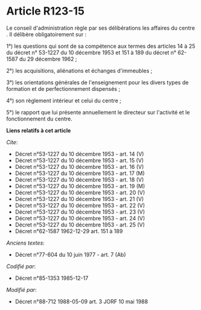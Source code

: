 # Article R123-15

Le conseil d'administration règle par ses délibérations les affaires du centre   . Il délibère obligatoirement sur : 

1°) les questions qui sont de sa compétence aux termes des articles 14 à 25 du décret n° 53-1227 du 10 décembre 1953 et 151 à
189 du décret n° 62-1587 du 29 décembre 1962 ; 

2°) les acquisitions, aliénations et échanges d'immeubles ; 

3°) les orientations générales de l'enseignement pour les divers types de formation et de perfectionnement dispensés ; 

4°) son règlement intérieur et celui du centre ; 

5°) le rapport que lui présente annuellement le directeur sur l'activité et le fonctionnement du centre.

**Liens relatifs à cet article**

_Cite_:

  - Décret n°53-1227 du 10 décembre 1953 - art. 14 (V)
  - Décret n°53-1227 du 10 décembre 1953 - art. 15 (V)
  - Décret n°53-1227 du 10 décembre 1953 - art. 16 (V)
  - Décret n°53-1227 du 10 décembre 1953 - art. 17 (M)
  - Décret n°53-1227 du 10 décembre 1953 - art. 18 (V)
  - Décret n°53-1227 du 10 décembre 1953 - art. 19 (M)
  - Décret n°53-1227 du 10 décembre 1953 - art. 20 (V)
  - Décret n°53-1227 du 10 décembre 1953 - art. 21 (V)
  - Décret n°53-1227 du 10 décembre 1953 - art. 22 (V)
  - Décret n°53-1227 du 10 décembre 1953 - art. 23 (V)
  - Décret n°53-1227 du 10 décembre 1953 - art. 24 (V)
  - Décret n°53-1227 du 10 décembre 1953 - art. 25 (V)
  - Décret n°62-1587 1962-12-29 art. 151 à 189

_Anciens textes_:

  - Décret n°77-604 du 10 juin 1977 - art. 7 (Ab)

_Codifié par_:

  - Décret n°85-1353 1985-12-17

_Modifié par_:

  - Décret n°88-712 1988-05-09 art. 3 JORF 10 mai 1988
